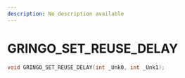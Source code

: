 ```yaml
---
description: No description available 
---
```


# GRINGO_SET_REUSE_DELAY

```cpp
void GRINGO_SET_REUSE_DELAY(int _Unk0, int _Unk1);
```